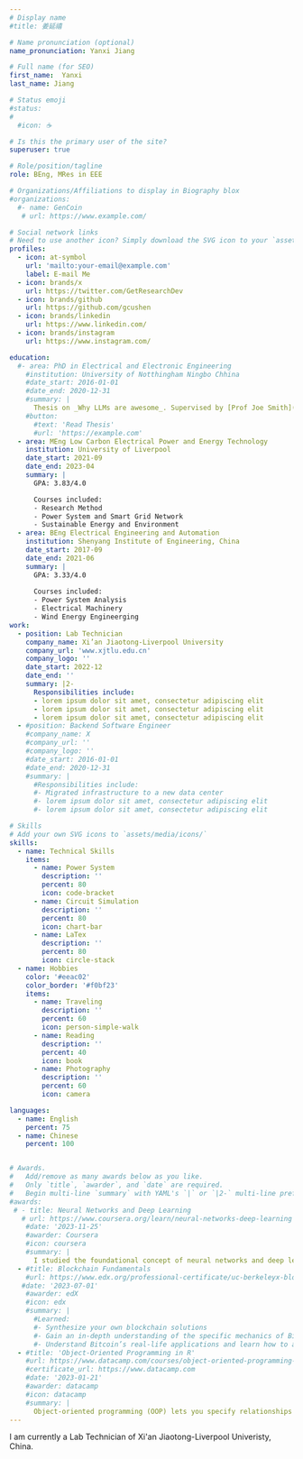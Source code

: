 ```yaml
---
# Display name
#title: 姜延禧

# Name pronunciation (optional)
name_pronunciation: Yanxi Jiang

# Full name (for SEO)
first_name:  Yanxi
last_name: Jiang

# Status emoji
#status:
#
  #icon: ☕️

# Is this the primary user of the site?
superuser: true

# Role/position/tagline
role: BEng, MRes in EEE

# Organizations/Affiliations to display in Biography blox
#organizations:
  #- name: GenCoin
   # url: https://www.example.com/

# Social network links
# Need to use another icon? Simply download the SVG icon to your `assets/media/icons/` folder.
profiles:
  - icon: at-symbol
    url: 'mailto:your-email@example.com'
    label: E-mail Me
  - icon: brands/x
    url: https://twitter.com/GetResearchDev
  - icon: brands/github
    url: https://github.com/gcushen
  - icon: brands/linkedin
    url: https://www.linkedin.com/
  - icon: brands/instagram
    url: https://www.instagram.com/

education:
  #- area: PhD in Electrical and Electronic Engineering 
    #institution: University of Notthingham Ningbo Chhina
    #date_start: 2016-01-01
    #date_end: 2020-12-31
    #summary: |
      Thesis on _Why LLMs are awesome_. Supervised by [Prof Joe Smith](https://example.com). Presented papers at 5 IEEE conferences with the contributions being published in 2 Springer journals.
    #button:
      #text: 'Read Thesis'
      #url: 'https://example.com'
  - area: MEng Low Carbon Electrical Power and Energy Technology
    institution: University of Liverpool
    date_start: 2021-09
    date_end: 2023-04
    summary: |
      GPA: 3.83/4.0

      Courses included:
      - Research Method
      - Power System and Smart Grid Network
      - Sustainable Energy and Environment
  - area: BEng Electrical Engineering and Automation
    institution: Shenyang Institute of Engineering, China 
    date_start: 2017-09
    date_end: 2021-06
    summary: |
      GPA: 3.33/4.0
      
      Courses included:
      - Power System Analysis
      - Electrical Machinery
      - Wind Energy Engineerging
work:
  - position: Lab Technician
    company_name: Xi’an Jiaotong-Liverpool University
    company_url: 'www.xjtlu.edu.cn'
    company_logo: ''
    date_start: 2022-12
    date_end: ''
    summary: |2-
      Responsibilities include:
      - lorem ipsum dolor sit amet, consectetur adipiscing elit
      - lorem ipsum dolor sit amet, consectetur adipiscing elit
      - lorem ipsum dolor sit amet, consectetur adipiscing elit
  - #position: Backend Software Engineer
    #company_name: X
    #company_url: ''
    #company_logo: ''
    #date_start: 2016-01-01
    #date_end: 2020-12-31
    #summary: |
      #Responsibilities include:
      #- Migrated infrastructure to a new data center
      #- lorem ipsum dolor sit amet, consectetur adipiscing elit
      #- lorem ipsum dolor sit amet, consectetur adipiscing elit

# Skills
# Add your own SVG icons to `assets/media/icons/`
skills:
  - name: Technical Skills
    items:
      - name: Power System
        description: ''
        percent: 80
        icon: code-bracket
      - name: Circuit Simulation
        description: ''
        percent: 80
        icon: chart-bar
      - name: LaTex
        description: ''
        percent: 80
        icon: circle-stack
  - name: Hobbies
    color: '#eeac02'
    color_border: '#f0bf23'
    items:
      - name: Traveling
        description: ''
        percent: 60
        icon: person-simple-walk
      - name: Reading
        description: ''
        percent: 40
        icon: book
      - name: Photography
        description: ''
        percent: 60
        icon: camera

languages:
  - name: English
    percent: 75
  - name: Chinese
    percent: 100


# Awards.
#   Add/remove as many awards below as you like.
#   Only `title`, `awarder`, and `date` are required.
#   Begin multi-line `summary` with YAML's `|` or `|2-` multi-line prefix and indent 2 spaces below.
#awards:
 # - title: Neural Networks and Deep Learning
   # url: https://www.coursera.org/learn/neural-networks-deep-learning
    #date: '2023-11-25'
    #awarder: Coursera
    #icon: coursera
    #summary: |
      I studied the foundational concept of neural networks and deep learning. By the end, I was familiar with the significant technological trends driving the rise of deep learning; build, train, and apply fully connected deep neural networks; implement efficient (vectorized) neural networks; identify key parameters in a neural network’s architecture; and apply deep learning to your own applications.
  - #title: Blockchain Fundamentals
    #url: https://www.edx.org/professional-certificate/uc-berkeleyx-blockchain-fundamentals
   #date: '2023-07-01'
    #awarder: edX
    #icon: edx
    #summary: |
      #Learned:
      #- Synthesize your own blockchain solutions
      #- Gain an in-depth understanding of the specific mechanics of Bitcoin
      #- Understand Bitcoin’s real-life applications and learn how to attack and destroy Bitcoin, Ethereum, smart contracts and Dapps, and alternatives to #Bitcoin’s Proof-of-Work consensus algorithm
  - #title: 'Object-Oriented Programming in R'
    #url: https://www.datacamp.com/courses/object-oriented-programming-with-s3-and-r6-in-r
    #certificate_url: https://www.datacamp.com
    #date: '2023-01-21'
    #awarder: datacamp
    #icon: datacamp
    #summary: |
      Object-oriented programming (OOP) lets you specify relationships between functions and the objects that they can act on, helping you manage complexity in your code. This is an intermediate level course, providing an introduction to OOP, using the S3 and R6 systems. S3 is a great day-to-day R programming tool that simplifies some of the functions that you write. R6 is especially useful for industry-specific analyses, working with web APIs, and building GUIs.
---
```


I am currently a Lab Technician of Xi'an Jiaotong-Liverpool Univeristy, China.

